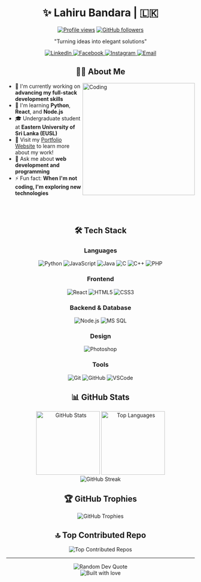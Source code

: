 # <div align="center">✨ Lahiru Bandara | 🇱🇰 </div>

<div align="center">
  <a href="https://komarev.com/ghpvc/?username=LAHI-RU"><img src="https://komarev.com/ghpvc/?username=LAHI-RU&label=Profile%20views&color=0e75b6&style=flat" alt="Profile views" /></a>
  <a href="https://github.com/LAHI-RU?tab=followers"><img src="https://img.shields.io/github/followers/LAHI-RU?label=Followers&style=social" alt="GitHub followers" /></a>
</div>

<div align="center">
  <p>"Turning ideas into elegant solutions"</p>
</div>

<div align="center">
  <a href="https://www.linkedin.com/in/lahirubandaara" target="_blank">
    <img src="https://img.shields.io/badge/LinkedIn-0077B5?style=for-the-badge&logo=linkedin&logoColor=white" alt="LinkedIn" />
  </a>
  <a href="https://fb.com/lahiru.bandara.1428921" target="_blank">
    <img src="https://img.shields.io/badge/Facebook-1877F2?style=for-the-badge&logo=facebook&logoColor=white" alt="Facebook" />
  </a>
  <a href="https://instagram.com/l_a_h_i_r_u._" target="_blank">
    <img src="https://img.shields.io/badge/Instagram-E4405F?style=for-the-badge&logo=instagram&logoColor=white" alt="Instagram" />
  </a>
  <a href="mailto:lahiiru.dananjaya@gmail.com">
    <img src="https://img.shields.io/badge/Gmail-D14836?style=for-the-badge&logo=gmail&logoColor=white" alt="Email" />
  </a>
</div>

## <div align="center">👨‍💻 About Me</div>

<img align="right" alt="Coding" width="300" src="https://cdn.dribbble.com/users/1162077/screenshots/3848914/programmer.gif">

- 🔭 I'm currently working on **advancing my full-stack development skills**
- 🌱 I'm learning **Python**, **React**, and **Node.js**
- 🎓 Undergraduate student at **Eastern University of Sri Lanka (EUSL)**
- 🚀 Visit my [Portfolio Website](https://lahiru-dhananjaya.netlify.app/) to learn more about my work!
- 💬 Ask me about **web development and programming**
- ⚡ Fun fact: **When I'm not coding, I'm exploring new technologies**

<br><br>
## <div align="center">🛠️ Tech Stack</div>

<div align="center">

### Languages
![Python](https://img.shields.io/badge/Python-3776AB?style=for-the-badge&logo=python&logoColor=white)
![JavaScript](https://img.shields.io/badge/JavaScript-F7DF1E?style=for-the-badge&logo=javascript&logoColor=black)
![Java](https://img.shields.io/badge/Java-ED8B00?style=for-the-badge&logo=openjdk&logoColor=white)
![C](https://img.shields.io/badge/C-00599C?style=for-the-badge&logo=c&logoColor=white)
![C++](https://img.shields.io/badge/C%2B%2B-00599C?style=for-the-badge&logo=c%2B%2B&logoColor=white)
![PHP](https://img.shields.io/badge/PHP-777BB4?style=for-the-badge&logo=php&logoColor=white)

### Frontend
![React](https://img.shields.io/badge/React-20232A?style=for-the-badge&logo=react&logoColor=61DAFB)
![HTML5](https://img.shields.io/badge/HTML5-E34F26?style=for-the-badge&logo=html5&logoColor=white)
![CSS3](https://img.shields.io/badge/CSS3-1572B6?style=for-the-badge&logo=css3&logoColor=white)

### Backend & Database
![Node.js](https://img.shields.io/badge/Node.js-43853D?style=for-the-badge&logo=node.js&logoColor=white)
![MS SQL](https://img.shields.io/badge/Microsoft_SQL_Server-CC2927?style=for-the-badge&logo=microsoft-sql-server&logoColor=white)

### Design
![Photoshop](https://img.shields.io/badge/Adobe%20Photoshop-31A8FF?style=for-the-badge&logo=adobe%20photoshop&logoColor=white)

### Tools
![Git](https://img.shields.io/badge/Git-F05032?style=for-the-badge&logo=git&logoColor=white)
![GitHub](https://img.shields.io/badge/GitHub-100000?style=for-the-badge&logo=github&logoColor=white)
![VSCode](https://img.shields.io/badge/Visual_Studio_Code-0078D4?style=for-the-badge&logo=visual%20studio%20code&logoColor=white)

</div>

## <div align="center">📊 GitHub Stats</div>

<div align="center">
  <img src="https://github-readme-stats.vercel.app/api?username=LAHI-RU&theme=radical&hide_border=false&include_all_commits=true&count_private=true" alt="GitHub Stats" height="170" />
  <img src="https://github-readme-stats.vercel.app/api/top-langs/?username=LAHI-RU&theme=radical&hide_border=false&include_all_commits=true&count_private=true&layout=compact" alt="Top Languages" height="170" />
</div>

<div align="center">
  <img src="https://github-readme-streak-stats.herokuapp.com/?user=LAHI-RU&theme=radical&hide_border=false" alt="GitHub Streak" />
</div>

## <div align="center">🏆 GitHub Trophies</div>

<div align="center">
  <img src="https://github-profile-trophy.vercel.app/?username=LAHI-RU&theme=radical&no-frame=true&no-bg=false&margin-w=4" alt="GitHub Trophies" />
</div>

## <div align="center">🔝 Top Contributed Repo</div>

<div align="center">
  <img src="https://github-contributor-stats.vercel.app/api?username=LAHI-RU&limit=5&theme=radical&combine_all_yearly_contributions=true" alt="Top Contributed Repos" />
</div>

---

<div align="center">
  <img src="https://quotes-github-readme.vercel.app/api?type=horizontal&theme=radical" alt="Random Dev Quote" />
</div>

<div align="center">
  <img src="https://forthebadge.com/images/badges/built-with-love.svg" alt="Built with love" />
</div>
